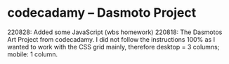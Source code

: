 # codecadamy – Dasmoto Project #
220828: Added some JavaScript (wbs homework)
220818: The Dasmotos Art Project from codecadamy. I did not follow the instructions 100% as I wanted to work with the CSS grid mainly, therefore desktop = 3 columns; mobile: 1 column.
